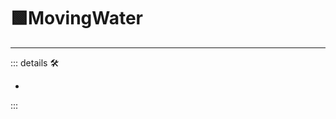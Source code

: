 # 🟩<ekos>MovingWater</ekos>

---

<!-- =================================================== -->
<!-- =================================================== -->
<!-- =================================================== -->
<!-- =================================================== -->
<!-- =================================================== -->
::: details 🛠

-

:::
